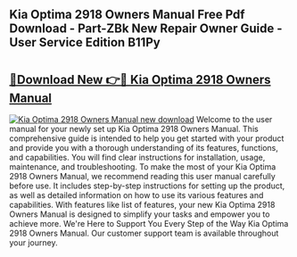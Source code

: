 ## Kia Optima 2918 Owners Manual Free Pdf Download - Part-ZBk New Repair Owner Guide - User Service Edition B11Py

# <h2><a href="http://bc38955.oget.top/?id=Kia+Optima+2918+Owners+Manual">🔗Download New 👉🔴 Kia Optima 2918 Owners Manual</a></h2>

[![Kia Optima 2918 Owners Manual new download](https://i.imgur.com/5g1atiW.png)](http://bc38955.oget.top/?id=Kia+Optima+2918+Owners+Manual)
Welcome to the user manual for your newly set up Kia Optima 2918 Owners Manual. This comprehensive guide is intended to help you get started with your product and provide you with a thorough understanding of its features, functions, and capabilities. You will find clear instructions for installation, usage, maintenance, and troubleshooting. To make the most of your Kia Optima 2918 Owners Manual, we recommend reading this user manual carefully before use. It includes step-by-step instructions for setting up the product, as well as detailed information on how to use its various features and capabilities. With features like list of features, your new Kia Optima 2918 Owners Manual is designed to simplify your tasks and empower you to achieve more. We're Here to Support You Every Step of the Way Kia Optima 2918 Owners Manual. Our customer support team is available throughout your journey.
